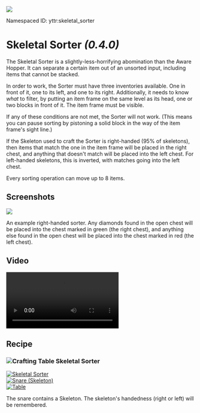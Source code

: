 <img class="infobox" src="../img/item/skeletal_sorter.png">

<span class="aside">Namespaced ID: <span>yttr:skeletal_sorter</span></span><br/>
# Skeletal Sorter *(0.4.0)*
The Skeletal Sorter is a slightly-less-horrifying abomination than the Aware Hopper. It can separate
a certain item out of an unsorted input, including items that cannot be stacked.

In order to work, the Sorter must have three inventories available. One in front of it, one to its
left, and one to its right. Additionally, it needs to know *what* to filter, by putting an item
frame on the same level as its head, one or two blocks in front of it. The item frame must be visible.

If any of these conditions are not met, the Sorter will not work. (This means you can pause sorting
by pistoning a solid block in the way of the item frame's sight line.)

If the Skeleton used to craft the Sorter is right-handed (95% of skeletons), then items that match
the one in the item frame will be placed in the right chest, and anything that doesn't match will
be placed into the left chest. For left-handed skeletons, this is inverted, with matches going into
the left chest.

Every sorting operation can move up to 8 items.

## Screenshots
![](../img/sorter.png)

An example right-handed sorter. Any diamonds found in the open chest will be placed into the chest
marked in green (the right chest), and anything else found in the open chest will be placed into
the chest marked in red (the left chest).

## Video
<video src="../img/sorter.mp4" controls></video>

## Recipe

### <img class="symbolic" title="Crafting Table" src="../img/symbolic/crafting_table.png"/> Skeletal Sorter
<div class="recipe horrible" title="Namespaced ID: yttr:skeletal_sorter_left_handed &amp; yttr:skeletal_sorter_right_handed">
	<a href="#" class="output">
		<img title="Skeletal Sorter" src="../img/item/skeletal_sorter.png"/>
	</a>
	<div class="input small">
		<a href="../snare"><img title="Snare (Skeleton)" src="../img/item/snare_skeleton.png"/></a>
		<div class="blank"></div>
		<a href="../table"><img title="Table" src="../img/item/table.png"/></a>
	</div>
</div>

The snare contains a Skeleton. The skeleton's handedness (right or left) will be remembered.
